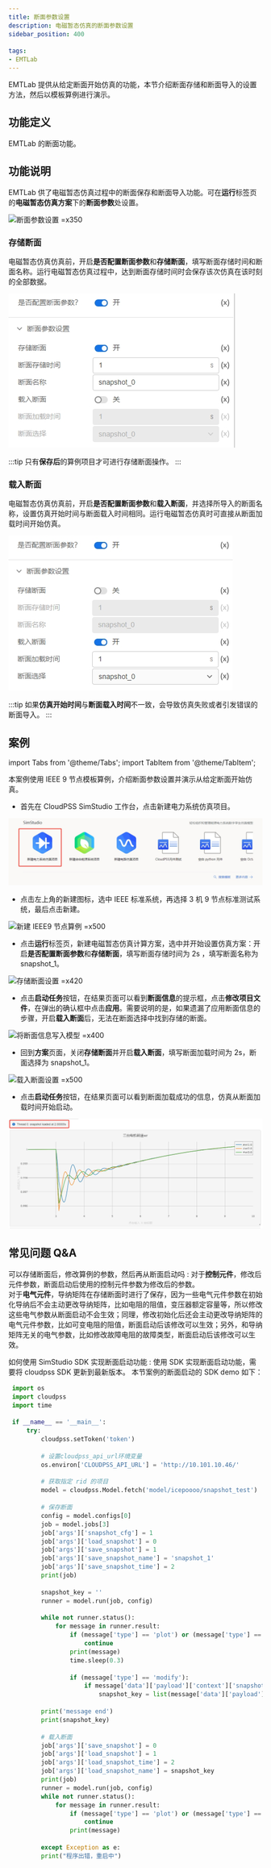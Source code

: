 ```yaml
---
title: 断面参数设置
description: 电磁暂态仿真的断面参数设置
sidebar_position: 400

tags: 
- EMTLab
---
```

EMTLab 提供从给定断面开始仿真的功能，本节介绍断面存储和断面导入的设置方法，然后以模板算例进行演示。

## 功能定义
EMTLab 的断面功能。

## 功能说明
EMTLab 供了电磁暂态仿真过程中的断面保存和断面导入功能。可在**运行**标签页的**电磁暂态仿真方案**下的**断面参数**处设置。

![断面参数设置 =x350](./snapshot.png)

### 存储断面
电磁暂态仿真仿真前，开启**是否配置断面参数**和**存储断面**，填写断面存储时间和断面名称。运行电磁暂态仿真过程中，达到断面存储时间时会保存该次仿真在该时刻的全部数据。

![存储断面设置 =x250](./save-snapshot.png)

:::tip
只有**保存后**的算例项目才可进行存储断面操作。
:::

### 载入断面
电磁暂态仿真仿真前，开启**是否配置断面参数**和**载入断面**，并选择所导入的断面名称，设置仿真开始时间与断面载入时间相同。运行电磁暂态仿真时可直接从断面加载时间开始仿真。

![载入断面设置 =x250](./load-snapshot.png)

:::tip
如果**仿真开始时间**与**断面载入时间**不一致，会导致仿真失败或者引发错误的断面导入。
:::


## 案例
import Tabs from '@theme/Tabs';
import TabItem from '@theme/TabItem';

<Tabs>
<TabItem value="case1" label="3 机 9 节点算例从给定断面开始仿真">
本案例使用 IEEE 9 节点模板算例，介绍断面参数设置并演示从给定断面开始仿真。

- 首先在 CloudPSS SimStudio 工作台，点击新建电力系统仿真项目。  

![新建电力系统仿真项目 =x190](./new-project.png)

- 点击左上角的新建图标，选中 IEEE 标准系统，再选择 3 机 9 节点标准测试系统，最后点击新建。
  
![新建 IEEE9 节点算例 =x500](./new-case.png)

- 点击**运行**标签页，新建电磁暂态仿真计算方案，选中并开始设置仿真方案：开启**是否配置断面参数**和**存储断面**，填写断面存储时间为 2s ，填写断面名称为 snapshot_1。

![存储断面设置 =x420](./save-snapshot-1.png)

- 点击**启动任务**按钮，在结果页面可以看到**断面信息**的提示框，点击**修改项目文件**，在弹出的确认框中点击**应用**。需要说明的是，如果遗漏了应用断面信息的步骤，开启**载入断面**后，无法在断面选择中找到存储的断面。

![将断面信息写入模型 =x400](./save-snapshot-2.png)

- 回到**方案**页面，关闭**存储断面**并开启**载入断面**，填写断面加载时间为 2s，断面选择为 snapshot_1。

![载入断面设置 =x500](./load-snapshot-1.png)

- 点击**启动任务**按钮，在结果页面可以看到断面加载成功的信息，仿真从断面加载时间开始启动。

![仿真结果 =x320](./load-snapshot-2.png)

</TabItem>
</Tabs>


## 常见问题 Q&A
可以存储断面后，修改算例的参数，然后再从断面启动吗
:
   对于**控制元件**，修改后元件参数，断面启动后使用的控制元件参数为修改后的参数。  
   对于**电气元件**，导纳矩阵在存储断面时进行了保存，因为一些电气元件参数在初始化导纳后不会主动更改导纳矩阵，比如电阻的阻值，变压器额定容量等，所以修改这些电气参数从断面启动不会生效；同理，修改初始化后还会主动更改导纳矩阵的电气元件参数，比如可变电阻的阻值，断面启动后该修改可以生效；另外，和导纳矩阵无关的电气参数，比如修改故障电阻的故障类型，断面启动后该修改可以生效。

如何使用 SimStudio SDK 实现断面启动功能
:
  使用 SDK 实现断面启动功能，需要将 cloudpss SDK 更新到最新版本。 本节案例的断面启动的 SDK demo 如下：
   ``` Python
    import os
    import cloudpss
    import time

    if __name__ == '__main__':
        try:  
            cloudpss.setToken('token')

            # 设置cloudpss_api_url环境变量
            os.environ['CLOUDPSS_API_URL'] = 'http://10.101.10.46/'
            
            # 获取指定 rid 的项目
            model = cloudpss.Model.fetch('model/icepoooo/snapshot_test')

            # 保存断面
            config = model.configs[0]
            job = model.jobs[3]
            job['args']['snapshot_cfg'] = 1
            job['args']['load_snapshot'] = 0
            job['args']['save_snapshot'] = 1
            job['args']['save_snapshot_name'] = 'snapshot_1'
            job['args']['save_snapshot_time'] = 2
            print(job)

            snapshot_key = ''
            runner = model.run(job, config)

            while not runner.status():
                for message in runner.result:
                    if (message['type'] == 'plot') or (message['type'] == 'progress'):
                        continue
                    print(message)
                    time.sleep(0.3)

                    if (message['type'] == 'modify'):
                        if message['data']['payload']['context']['snapshots'] != '':
                            snapshot_key = list(message['data']['payload']['context']['snapshots'].values())[0].get('key')
                    
            print('message end')
            print(snapshot_key)
            
            # 载入断面
            job['args']['save_snapshot'] = 0
            job['args']['load_snapshot'] = 1
            job['args']['load_snapshot_time'] = 2
            job['args']['load_snapshot_name'] = snapshot_key
            print(job)
            runner = model.run(job, config)
            while not runner.status():
                for message in runner.result:
                    if (message['type'] == 'plot') or (message['type'] == 'progress'):
                        continue
                    print(message)

            except Exception as e:
            print("程序出错，重启中")
   ```